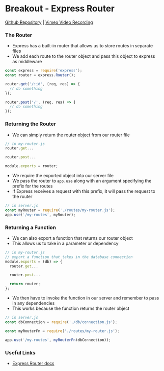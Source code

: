# Breakout - Express Router
[Github Repository]() | [Vimeo Video Recording]()

### The Router
* Express has a built-in router that allows us to store routes in separate files
* We add each route to the router object and pass this object to express as middleware

```js
const express = require('express');
const router = express.Router();

router.get('/:id', (req, res) => {
  // do something
});

router.post('/', (req, res) => {
  // do something
});
```

### Returning the Router
* We can simply return the router object from our router file

```js
// in my-router.js
router.get...

router.post...

module.exports = router;
```

* We require the exported object into our server file
* We pass the router to `app.use` along with an argument specifying the prefix for the routes
* If Express receives a request with this prefix, it will pass the request to the router

```js
// in server.js
const myRouter = require('./routes/my-router.js');
app.use('/my-routes', myRouter);
```

### Returning a Function
* We can also export a function that returns our router object
* This allows us to take in a parameter or dependency

```js
// in my-router.js
// export a function that takes in the database connection
module.exports = (db) => {
  router.get...

  router.post...

  return router;
};
```

* We then have to invoke the function in our server and remember to pass in any dependencies
* This works because the function returns the router object

```js
// in server.js
const dbConnection = require('./db/connection.js');

const myRouterFn = require('./routes/my-router.js');

app.use('/my-routes', myRouterFn(dbConnection));
```

### Useful Links
* [Express Router docs](https://expressjs.com/en/4x/api.html#router)
